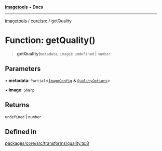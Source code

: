 [**imagetools**](../../../README.md) • **Docs**

***

[imagetools](../../../modules.md) / [core/src](../README.md) / getQuality

# Function: getQuality()

> **getQuality**(`metadata`, `image`): `undefined` \| `number`

## Parameters

• **metadata**: `Partial`\<[`ImageConfig`](../type-aliases/ImageConfig.md) & [`QualityOptions`](../interfaces/QualityOptions.md)\>

• **image**: `Sharp`

## Returns

`undefined` \| `number`

## Defined in

[packages/core/src/transforms/quality.ts:8](https://github.com/JonasKruckenberg/imagetools/blob/b6421598cd4879d5c28755c1d558f8b5955cc5a1/packages/core/src/transforms/quality.ts#L8)
